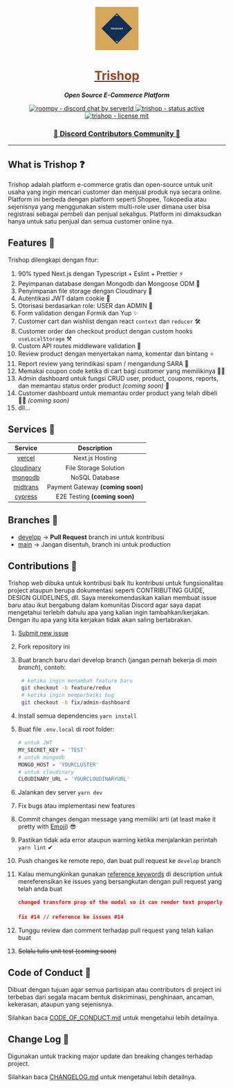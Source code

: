 <a href="https://trishop.vercel.app">
  <p align="center">
    <img height=100 src="./public/images/trishop.png"/>
  </p>

  <h1 style="color: #9c4221;" align="center">
    Trishop
  </h1>
</a>

<p align="center">
  <strong style="font-style: italic;">Open Source E-Commerce Platform</strong>
</p>

<p align="center">
  <a href="https://discord.gg/W9gPJ6kUPY">
    <img src="https://img.shields.io/discord/483598191074213888?style=for-the-badge" alt="roompy - discord chat by serverId" />
  </a>

  <a href="https://trishop.vercel.app">
    <img src="https://img.shields.io/badge/Status-Active-green.svg?style=for-the-badge" alt="trishop - status active" />
  </a>

  <a href="https://github.com/rifandani/trishop-web/blob/master/LICENSE">
    <img src="https://img.shields.io/apm/l/atomic-design-ui.svg?style=for-the-badge&color=000" alt="trishop - license mit" />
  </a>
</p>

<h3 align="center">
  <a href="https://discord.gg/W9gPJ6kUPY">📢 Discord Contributors Community 📢</a>
</h3>

---

## What is Trishop ❓

Trishop adalah platform e-commerce gratis dan open-source untuk unit usaha yang ingin mencari customer dan menjual produk nya secara online. Platform ini berbeda dengan platform seperti Shopee, Tokopedia atau sejenisnya yang menggunakan sistem multi-role user dimana user bisa registrasi sebagai pembeli dan penjual sekaligus. Platform ini dimaksudkan hanya untuk satu penjual dan semua customer online nya.

## Features 🎲

Trishop dilengkapi dengan fitur:

1. 90% typed Next.js dengan Typescript + Eslint + Prettier ⚡
2. Peyimpanan database dengan Mongodb dan Mongoose ODM 🍃
3. Penyimpanan file storage dengan Cloudinary 💾
4. Autentikasi JWT dalam cookie 🔑
5. Otorisasi berdasarkan role: USER dan ADMIN 🔐
6. Form validation dengan Formik dan Yup ✨
7. Customer cart dan wishlist dengan react `context` dan `reducer` 🛠
8. Customer order dan checkout product dengan custom hooks `useLocalStorage` ⚒
9. Custom API routes middleware validation 🎊
10. Review product dengan menyertakan nama, komentar dan bintang ⭐
11. Report review yang terindikasi spam / mengandung SARA 🚫
12. Memakai coupon code ketika di cart bagi customer yang memilikinya 👩‍💻
13. Admin dashboard untuk fungsi CRUD user, product, coupons, reports, dan memantau status order product _(coming soon)_ 💎
14. Customer dashboard untuk memantau order product yang telah dibeli 🕵️‍♀️ _(coming soon)_
15. dll...

## Services 📃

|                     Service                     |            Description            |
| :---------------------------------------------: | :-------------------------------: |
|          [vercel](https://vercel.com/)          |          Next.js Hosting          |
|      [cloudinary](https://cloudinary.com)       |       File Storage Solution       |
| [mongodb](https://www.mongodb.com/cloud/atlas/) |          NoSQL Database           |
|        [midtrans](https://midtrans.com/)        | Payment Gateway **(coming soon)** |
|         [cypress](https://cypress.io/)          |   E2E Testing **(coming soon)**   |

## Branches 🔱

- [develop](https://github.com/rifandani/trishop/tree/develop) -> **Pull Request** branch ini untuk kontribusi
- [main](https://github.com/rifandani/trishop) -> Jangan disentuh, branch ini untuk production

## Contributions 🧩

Trishop web dibuka untuk kontribusi baik itu kontribusi untuk fungsionalitas project ataupun berupa dokumentasi seperti CONTRIBUTING GUIDE, DESIGN GUIDELINES, dll. Saya merekomendasikan kalian membuat issue baru atau ikut bergabung dalam komunitas Discord agar saya dapat mengetahui terlebih dahulu apa yang kalian ingin tambahkan/kerjakan. Dengan itu apa yang kita kerjakan tidak akan saling bertabrakan.

1. [Submit new issue](https://github.com/rifandani/trishop/issues)
2. Fork repository ini
3. Buat branch baru dari develop branch (jangan pernah bekerja di _main branch_), contoh:

   ```bash
    # ketika ingin menambah feature baru
    git checkout -b feature/redux
    # ketika ingin memperbaiki bug
    git checkout -b fix/admin-dashboard
   ```

4. Install semua dependencies `yarn install`
5. Buat file `.env.local` di root folder:

   ```py
   # untuk JWT
   MY_SECRET_KEY = 'TEST'
   # untuk mongodb
   MONGO_HOST = 'YOURCLUSTER'
   # untuk cloudinary
   CLOUDINARY_URL = 'YOURCLOUDINARYURL'
   ```

6. Jalankan dev server `yarn dev`
7. Fix bugs atau implementasi new features
8. Commit changes dengan message yang memiliki arti (at least make it pretty with [Emoji](https://gist.github.com/parmentf/035de27d6ed1dce0b36a)) 😎
9. Pastikan tidak ada error ataupun warning ketika menjalankan perintah `yarn lint` ✔
10. Push changes ke remote repo, dan buat pull request ke `develop` branch
11. Kalau memungkinkan gunakan [reference keywords](https://docs.github.com/en/issues/tracking-your-work-with-issues/creating-issues/linking-a-pull-request-to-an-issue) di description untuk mereferensikan ke issues yang bersangkutan dengan pull request yang telah anda buat

    ```json
    changed transform prop of the modal so it can render text properly

    fix #14 // reference ke issues #14
    ```

12. Tunggu review dan comment terhadap pull request yang telah kalian buat
13. ~~Selalu tulis unit test (coming soon)~~

## Code of Conduct 📐

Dibuat dengan tujuan agar semua partisipan atau contributors di project ini terbebas dari segala macam bentuk diskriminasi, penghinaan, ancaman, kekerasan, ataupun yang sejenisnya.

Silahkan baca [CODE_OF_CONDUCT.md](https://github.com/rifandani/trishop/blob/develop/CODE_OF_CONDUCT.md) untuk mengetahui lebih detailnya.

## Change Log 📜

Digunakan untuk tracking major update dan breaking changes terhadap project.

Silahkan baca [CHANGELOG.md](https://github.com/rifandani/trishop/blob/develop/CHANGELOG.md) untuk mengetahui lebih detailnya.
